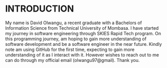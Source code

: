 # INTRODUCTION
My name is David Olwangu, a recent graduate with a Bachelors of Information Science from Technical University of Mombasa. l have started my journey in software engineering through SKIES Rapid Tech program. On this programming journey, am hoping to gain more understanding of software development and be a software engineer in the near future. 
Kindly note am using GitHub for the first time, expecting to gain more understanding of it as l interact with it. However wishes to reach out to me can do through my official email (olwangu97@gmail). Thank you.
